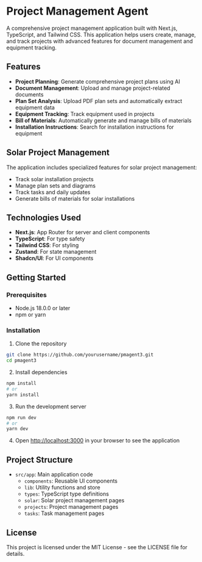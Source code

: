 # Project Management Agent

A comprehensive project management application built with Next.js, TypeScript, and Tailwind CSS. This application helps users create, manage, and track projects with advanced features for document management and equipment tracking.

## Features

- **Project Planning**: Generate comprehensive project plans using AI
- **Document Management**: Upload and manage project-related documents
- **Plan Set Analysis**: Upload PDF plan sets and automatically extract equipment data
- **Equipment Tracking**: Track equipment used in projects
- **Bill of Materials**: Automatically generate and manage bills of materials
- **Installation Instructions**: Search for installation instructions for equipment

## Solar Project Management

The application includes specialized features for solar project management:
- Track solar installation projects
- Manage plan sets and diagrams
- Track tasks and daily updates
- Generate bills of materials for solar installations

## Technologies Used

- **Next.js**: App Router for server and client components
- **TypeScript**: For type safety
- **Tailwind CSS**: For styling
- **Zustand**: For state management
- **Shadcn/UI**: For UI components

## Getting Started

### Prerequisites

- Node.js 18.0.0 or later
- npm or yarn

### Installation

1. Clone the repository
```bash
git clone https://github.com/yourusername/pmagent3.git
cd pmagent3
```

2. Install dependencies
```bash
npm install
# or
yarn install
```

3. Run the development server
```bash
npm run dev
# or
yarn dev
```

4. Open [http://localhost:3000](http://localhost:3000) in your browser to see the application

## Project Structure

- `src/app`: Main application code
  - `components`: Reusable UI components
  - `lib`: Utility functions and store
  - `types`: TypeScript type definitions
  - `solar`: Solar project management pages
  - `projects`: Project management pages
  - `tasks`: Task management pages

## License

This project is licensed under the MIT License - see the LICENSE file for details.
